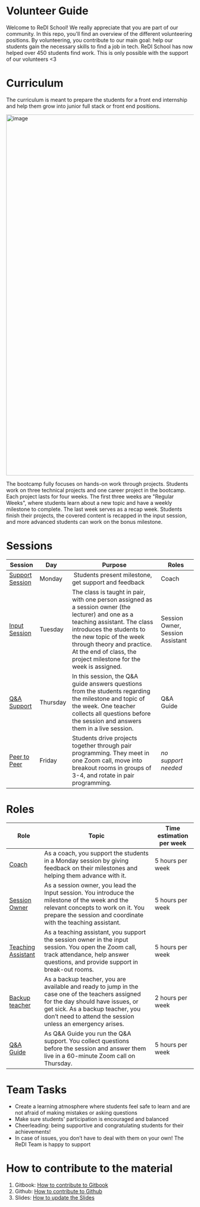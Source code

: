 # Volunteer Guide
Welcome to ReDI School! We really appreciate that you are part of our community. In this repo, you'll find an overview of the different volunteering positions. By volunteering, you contribute to our main goal: help our students gain the necessary skills to find a job in tech. ReDI School has now helped over 450 students find work. This is only possible with the support of our volunteers <3

# Curriculum
The curriculum is meant to prepare the students for a front end internship and help them grow into junior full stack or front end positions. 

<img width="969" alt="image" src="https://github.com/ReDI-School/fullstack_bootcamp/assets/51905839/21865da5-1bf0-4bfa-909d-99ae1672c00d">

The bootcamp fully focuses on hands-on work through projects. Students work on three technical projects and one career project in the bootcamp. Each project lasts for four weeks. The first three weeks are "Regular Weeks", where students learn about a new topic and have a weekly milestone to complete. The last week serves as a recap week. Students finish their projects, the covered content is recapped in the input session, and more advanced students can work on the bonus milestone.


# Sessions

| Session           | Day                                     | Purpose   | Roles          |
| ---------| --------------------------------------|-----------|---------------|
| [Support Session](https://github.com/ReDI-School/fullstack_bootcamp/blob/main/volunteers/support_session.md)  | Monday |  Students present milestone, get support and feedback | Coach |
| [Input Session](https://github.com/ReDI-School/fullstack_bootcamp/blob/main/volunteers/input_session.md)  | Tuesday | The class is taught in pair, with one person assigned as a session owner (the lecturer) and one as a teaching assistant.  The class introduces the students to the new topic of the week through theory and practice. At the end of class, the project milestone for the week is assigned. | Session Owner, Session Assistant |
| [Q&A Support](https://github.com/ReDI-School/fullstack_bootcamp/blob/main/volunteers/qa_session.md)  | Thursday |  In this session, the Q&A guide answers questions from the students regarding the milestone and topic of the week. One teacher collects all questions before the session and answers them in a live session. | Q&A Guide |
| [Peer to Peer](https://github.com/ReDI-School/fullstack_bootcamp/blob/main/volunteers/peer_to_peer.md)  | Friday |  Students drive projects together through pair programming. They meet in one Zoom call, move into breakout rooms in groups of 3-4, and rotate in pair programming. | _no support needed_ | 


# Roles
| Role                          | Topic                                 | Time estimation per week |
| ------------------------------| --------------------------------------| --------- |
| [Coach](https://github.com/ReDI-School/fullstack_bootcamp/blob/main/volunteers/coach.md)  | As a coach, you support the students in a Monday session by giving feedback on their milestones and helping them advance with it.| 5 hours per week |
| [Session Owner](https://github.com/ReDI-School/fullstack_bootcamp/blob/main/volunteers/session_owner.md)  | As a session owner, you lead the Input session. You introduce the milestone of the week and the relevant concepts to work on it. You prepare the session and coordinate with the teaching assistant.| 5 hours per week |
| [Teaching Assistant](https://github.com/ReDI-School/fullstack_bootcamp/blob/main/volunteers/teaching_assistant.md) | As a teaching assistant, you support the session owner in the input session. You open the Zoom call, track attendance, help answer questions, and provide support in break-out rooms. | 5 hours per week |
| [Backup teacher](https://github.com/ReDI-School/fullstack_bootcamp/blob/main/volunteers/backup_teacher.md)  |  As a backup teacher, you are available and ready to jump in the case one of the teachers assigned for the day should have issues, or get sick. As a backup teacher, you don’t need to attend the session unless an emergency arises. | 2 hours per week |
| [Q&A Guide](https://github.com/ReDI-School/fullstack_bootcamp/blob/main/volunteers/qa_guide.md)  | As Q&A Guide you run the Q&A support. You collect questions before the session and answer them live in a 60-minute Zoom call on Thursday. | 5 hours per week |

# Team Tasks 
- Create a learning atmosphere where students feel safe to learn and are not afraid of making mistakes or asking questions
- Make sure students' participation is encouraged and balanced
- Cheerleading: being supportive and congratulating students for their achievements!
- In case of issues, you don’t have to deal with them on your own! The ReDI Team is happy to support


# How to contribute to the material
1. Gitbook: [How to contribute to Gitbook](https://github.com/ReDI-School/fullstack_bootcamp/blob/main/volunteers/contribute_to_gitbook.md)
2. Github: [How to contribute to Github](https://github.com/ReDI-School/fullstack_bootcamp/blob/main/volunteers/contribute_to_github.md)
3. Slides: [How to update the Slides](https://github.com/ReDI-School/fullstack_bootcamp/blob/main/volunteers/update_slides.md)
